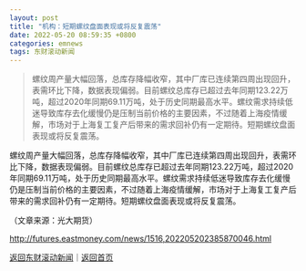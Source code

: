 ```yaml
---
layout: post
title: "机构：短期螺纹盘面表现或将反复震荡"
date: 2022-05-20 08:59:35 +0800
categories: emnews
tags: 东财滚动新闻
---
```

> 螺纹周产量大幅回落，总库存降幅收窄，其中厂库已连续第四周出现回升，表需环比下降，数据表现偏弱。目前螺纹总库存已超过去年同期123.22万吨，超过2020年同期69.11万吨，处于历史同期最高水平。螺纹需求持续低迷导致库存去化缓慢仍是压制当前价格的主要因素，不过随着上海疫情缓解，市场对于上海复工复产后带来的需求回补仍有一定期待。短期螺纹盘面表现或将反复震荡。

<p>螺纹周产量大幅回落，总库存降幅收窄，其中厂库已连续第四周出现回升，表需环比下降，数据表现偏弱。目前螺纹总库存已超过去年同期123.22万吨，超过2020年同期69.11万吨，处于历史同期最高水平。螺纹需求持续低迷导致库存去化缓慢仍是压制当前价格的主要因素，不过随着上海疫情缓解，市场对于上海复工复产后带来的需求回补仍有一定期待。短期螺纹盘面表现或将反复震荡。</p><p class="em_media">（文章来源：光大期货）</p>

<http://futures.eastmoney.com/news/1516,202205202385870046.html>

[返回东财滚动新闻](//finews.withounder.com/emnews/)｜[返回首页](//finews.withounder.com/)